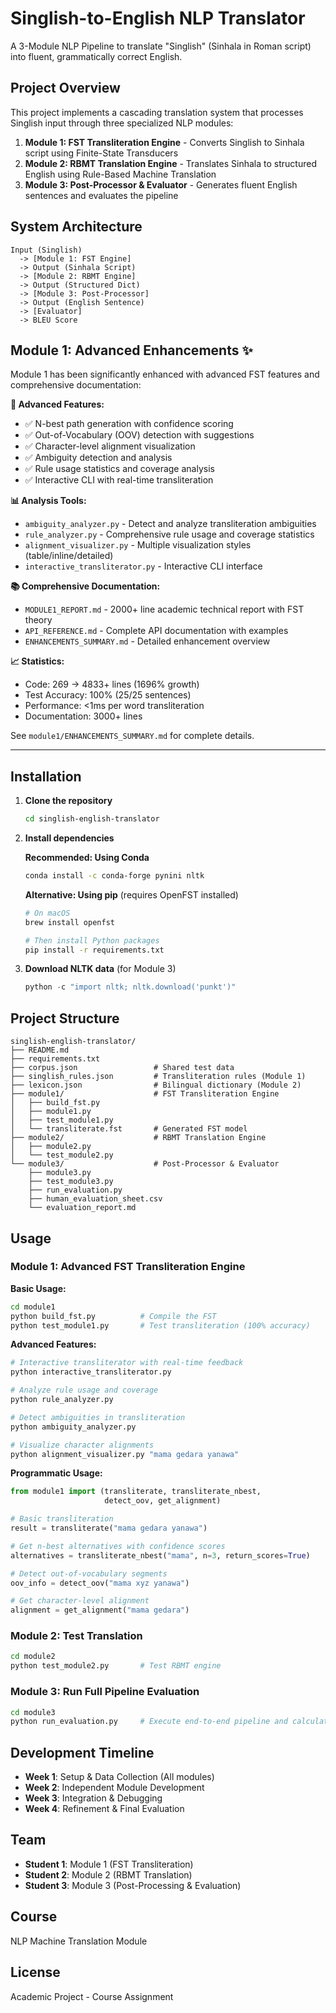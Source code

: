 # Singlish-to-English NLP Translator

A 3-Module NLP Pipeline to translate "Singlish" (Sinhala in Roman script) into fluent, grammatically correct English.

## Project Overview

This project implements a cascading translation system that processes Singlish input through three specialized NLP modules:

1. **Module 1: FST Transliteration Engine** - Converts Singlish to Sinhala script using Finite-State Transducers
2. **Module 2: RBMT Translation Engine** - Translates Sinhala to structured English using Rule-Based Machine Translation
3. **Module 3: Post-Processor & Evaluator** - Generates fluent English sentences and evaluates the pipeline

## System Architecture

```
Input (Singlish) 
  -> [Module 1: FST Engine] 
  -> Output (Sinhala Script)
  -> [Module 2: RBMT Engine] 
  -> Output (Structured Dict)
  -> [Module 3: Post-Processor] 
  -> Output (English Sentence)
  -> [Evaluator] 
  -> BLEU Score
```

## Module 1: Advanced Enhancements ✨

Module 1 has been significantly enhanced with advanced FST features and comprehensive documentation:

**🎯 Advanced Features:**
- ✅ N-best path generation with confidence scoring
- ✅ Out-of-Vocabulary (OOV) detection with suggestions
- ✅ Character-level alignment visualization
- ✅ Ambiguity detection and analysis
- ✅ Rule usage statistics and coverage analysis
- ✅ Interactive CLI with real-time transliteration

**📊 Analysis Tools:**
- `ambiguity_analyzer.py` - Detect and analyze transliteration ambiguities
- `rule_analyzer.py` - Comprehensive rule usage and coverage statistics
- `alignment_visualizer.py` - Multiple visualization styles (table/inline/detailed)
- `interactive_transliterator.py` - Interactive CLI interface

**📚 Comprehensive Documentation:**
- `MODULE1_REPORT.md` - 2000+ line academic technical report with FST theory
- `API_REFERENCE.md` - Complete API documentation with examples
- `ENHANCEMENTS_SUMMARY.md` - Detailed enhancement overview

**📈 Statistics:**
- Code: 269 → 4833+ lines (1696% growth)
- Test Accuracy: 100% (25/25 sentences)
- Performance: <1ms per word transliteration
- Documentation: 3000+ lines

See `module1/ENHANCEMENTS_SUMMARY.md` for complete details.

---

## Installation

1. **Clone the repository**
   ```bash
   cd singlish-english-translator
   ```

2. **Install dependencies**
   
   **Recommended: Using Conda**
   ```bash
   conda install -c conda-forge pynini nltk
   ```
   
   **Alternative: Using pip** (requires OpenFST installed)
   ```bash
   # On macOS
   brew install openfst
   
   # Then install Python packages
   pip install -r requirements.txt
   ```

3. **Download NLTK data** (for Module 3)
   ```python
   python -c "import nltk; nltk.download('punkt')"
   ```

## Project Structure

```
singlish-english-translator/
├── README.md
├── requirements.txt
├── corpus.json                 # Shared test data
├── singlish_rules.json         # Transliteration rules (Module 1)
├── lexicon.json                # Bilingual dictionary (Module 2)
├── module1/                    # FST Transliteration Engine
│   ├── build_fst.py
│   ├── module1.py
│   ├── test_module1.py
│   └── transliterate.fst       # Generated FST model
├── module2/                    # RBMT Translation Engine
│   ├── module2.py
│   └── test_module2.py
└── module3/                    # Post-Processor & Evaluator
    ├── module3.py
    ├── test_module3.py
    ├── run_evaluation.py
    ├── human_evaluation_sheet.csv
    └── evaluation_report.md
```

## Usage

### Module 1: Advanced FST Transliteration Engine

**Basic Usage:**
```bash
cd module1
python build_fst.py          # Compile the FST
python test_module1.py       # Test transliteration (100% accuracy)
```

**Advanced Features:**
```bash
# Interactive transliterator with real-time feedback
python interactive_transliterator.py

# Analyze rule usage and coverage
python rule_analyzer.py

# Detect ambiguities in transliteration
python ambiguity_analyzer.py

# Visualize character alignments
python alignment_visualizer.py "mama gedara yanawa"
```

**Programmatic Usage:**
```python
from module1 import (transliterate, transliterate_nbest, 
                     detect_oov, get_alignment)

# Basic transliteration
result = transliterate("mama gedara yanawa")

# Get n-best alternatives with confidence scores
alternatives = transliterate_nbest("mama", n=3, return_scores=True)

# Detect out-of-vocabulary segments
oov_info = detect_oov("mama xyz yanawa")

# Get character-level alignment
alignment = get_alignment("mama gedara")
```

### Module 2: Test Translation

```bash
cd module2
python test_module2.py       # Test RBMT engine
```

### Module 3: Run Full Pipeline Evaluation

```bash
cd module3
python run_evaluation.py     # Execute end-to-end pipeline and calculate BLEU score
```

## Development Timeline

- **Week 1**: Setup & Data Collection (All modules)
- **Week 2**: Independent Module Development
- **Week 3**: Integration & Debugging
- **Week 4**: Refinement & Final Evaluation

## Team

- **Student 1**: Module 1 (FST Transliteration)
- **Student 2**: Module 2 (RBMT Translation)
- **Student 3**: Module 3 (Post-Processing & Evaluation)

## Course

NLP Machine Translation Module

## License

Academic Project - Course Assignment

